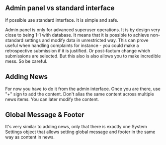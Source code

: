 ## Admin panel vs standard interface

If possible use standard interface. It is simple and safe.

Admin panel is only for advanced superuser operations. It is by design very close to being 1-1 with database. It means that it is possible to achieve non-standard settings and modify data in unrestricted way. This can prove useful when handling complaints for instance - you could make a retrospective submission if it is justified. Or post-factum change which submissions are selected. But this also is also allows you to make incredible mess. So be careful.

## Adding News

For now you have to do it from the admin interface. Once you are there, use "+" sign to add the content. Don't alias the same content across multiple news items.
You can later modify the content.

## Global Message & Footer

It's very similar to adding news, only that there is exactly one System Settings object that allows setting global message and footer in the same way as content in news.
